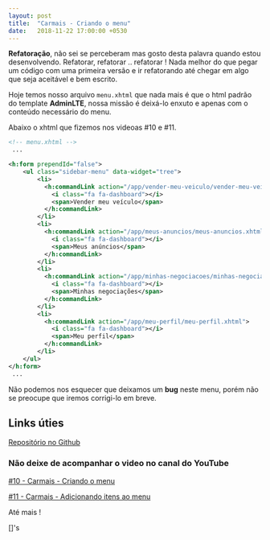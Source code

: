 ```yaml
---
layout: post
title:  "Carmais - Criando o menu"
date:   2018-11-22 17:00:00 +0530
---
```


**Refatoração**, não sei se perceberam mas gosto desta palavra quando estou desenvolvendo. Refatorar, refatorar .. refatorar ! Nada melhor do que pegar um código com uma primeira versão e ir refatorando até chegar em algo que seja aceitável e bem escrito.

Hoje temos nosso arquivo ```menu.xhtml``` que nada mais é que o html padrão do template **AdminLTE**, nossa missão é deixá-lo enxuto e apenas com o conteúdo necessário do menu.

Abaixo o xhtml que fizemos nos videoas #10 e #11.


```xml
<!-- menu.xhtml -->
 ...

<h:form prependId="false">  
	<ul class="sidebar-menu" data-widget="tree">
	    <li>
	      <h:commandLink action="/app/vender-meu-veiculo/vender-meu-veiculo.xhtml">
	      	<i class="fa fa-dashboard"></i>
	        <span>Vender meu veículo</span>
	      </h:commandLink>
	    </li>
	    <li>
	      <h:commandLink action="/app/meus-anuncios/meus-anuncios.xhtml">
	        <i class="fa fa-dashboard"></i>
	        <span>Meus anúncios</span>
	      </h:commandLink>
	    </li>
	    <li>
	      <h:commandLink action="/app/minhas-negociacoes/minhas-negociacoes.xhtml">
	        <i class="fa fa-dashboard"></i>
	        <span>Minhas negociações</span>
	      </h:commandLink>
	    </li>
	    <li>
	      <h:commandLink action="/app/meu-perfil/meu-perfil.xhtml">
	        <i class="fa fa-dashboard"></i>
	        <span>Meu perfil</span>
	      </h:commandLink>
	    </li>
	</ul>   
</h:form>	
 ...

```

Não podemos nos esquecer que deixamos um **bug** neste menu, porém não se preocupe que iremos corrigi-lo em breve.


## Links úties

[Repositório no Github](https://github.com/BSTK/carmais)

### Não deixe de acompanhar o video no canal do YouTube

[#10 - Carmais - Criando o menu](https://youtu.be/0e1kvxKFLI8)

[#11 - Carmais - Adicionando itens ao menu](https://youtu.be/29ZCVmf93Rs)

Até mais !

[]'s

